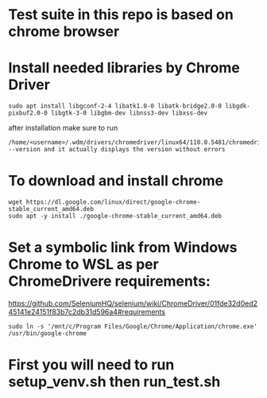 # Test suite in this repo is based on chrome browser
# Install needed libraries by Chrome Driver
```
sudo apt install libgconf-2-4 libatk1.0-0 libatk-bridge2.0-0 libgdk-pixbuf2.0-0 libgtk-3-0 libgbm-dev libnss3-dev libxss-dev
```
after installation make sure to run 
```
/home/<username>/.wdm/drivers/chromedriver/linux64/110.0.5481/chromedriver --version and it actually displays the version without errors
```
# To download and install chrome
```
wget https://dl.google.com/linux/direct/google-chrome-stable_current_amd64.deb
sudo apt -y install ./google-chrome-stable_current_amd64.deb
```
# Set a symbolic link from Windows Chrome to WSL as per ChromeDrivere requirements: 

https://github.com/SeleniumHQ/selenium/wiki/ChromeDriver/01fde32d0ed245141e24151f83b7c2db31d596a4#requirements 

```
sudo ln -s '/mnt/c/Program Files/Google/Chrome/Application/chrome.exe' /usr/bin/google-chrome
```
# First you will need to run setup_venv.sh then run_test.sh